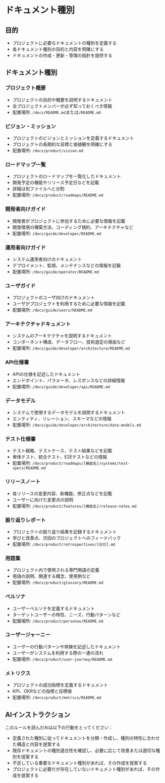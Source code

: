# ドキュメント種別

## 目的

- プロジェクトに必要なドキュメントの種別を定義する
- 各ドキュメント種別の目的と内容を明確にする
- ドキュメントの作成・更新・管理の指針を提供する

## ドキュメント種別

### プロジェクト概要

- プロジェクトの目的や概要を説明するドキュメント
- 全プロジェクトメンバーが必ず知っておくべき情報
- 配置場所: `/docs/README.md`または`/README.md`

### ビジョン・ミッション

- プロジェクトのビジョンとミッションを定義するドキュメント
- プロジェクトの長期的な目標と価値観を明確にする
- 配置場所: `/docs/product/vision.md`

### ロードマップ一覧

- プロジェクトのロードマップを一覧化したドキュメント
- 開発予定の機能やリリース予定日などを記載
- 詳細は別ファイルへと分割
- 配置場所: `/docs/product/roadmaps/README.md`

### 開発者向けガイド

- 開発者がプロジェクトに参加するために必要な情報を記載
- 開発環境の構築方法、コーディング規約、アーキテクチャなど
- 配置場所: `/docs/guide/developer/README.md`

### 運用者向けガイド

- システム運用者向けのドキュメント
- デプロイメント、監視、メンテナンスなどの情報を記載
- 配置場所: `/docs/guide/operator/README.md`

### ユーザガイド

- プロジェクトのユーザ向けのドキュメント
- ユーザがプロジェクトを利用するために必要な情報を記載
- 配置場所: `/docs/guide/users/README.md`

### アーキテクチャドキュメント

- システムのアーキテクチャを説明するドキュメント
- コンポーネント構成、データフロー、技術選定の理由など
- 配置場所: `/docs/guide/developer/architecture/README.md`

### API仕様書

- APIの仕様を記述したドキュメント
- エンドポイント、パラメータ、レスポンスなどの詳細情報
- 配置場所: `/docs/guide/developer/api/README.md`

### データモデル

- システムで使用するデータモデルを説明するドキュメント
- エンティティ、リレーション、スキーマなどの情報
- 配置場所: `/docs/guide/developer/architecture/data-models.md`

### テスト仕様書

- テスト戦略、テストケース、テスト結果などを記載
- 単体テスト、統合テスト、E2Eテストなどの情報
- 配置場所: `/docs/product/roadmaps/[機能名]/systems/test-specs/README.md`

### リリースノート

- 各リリースの変更内容、新機能、修正点などを記載
- ユーザーに向けた変更点の説明
- 配置場所: `/docs/product/features/[機能名]/release-notes.md`

### 振り返りレポート

- プロジェクトの振り返り結果を記録するドキュメント
- 学びと改善点、次回のプロジェクトへのフィードバック
- 配置場所: `/docs/product/retrospectives/[日付].md`

### 用語集

- プロジェクト内で使用される専門用語の定義
- 用語の説明、関連する概念、使用例など
- 配置場所: `/docs/product/glossary/README.md`

### ペルソナ

- ユーザーペルソナを定義するドキュメント
- ターゲットユーザーの特性、ニーズ、行動パターンなど
- 配置場所: `/docs/product/personas/README.md`

### ユーザージャーニー

- ユーザーの行動パターンや体験を記述したドキュメント
- ユーザーがシステムを利用する際の一連の流れ
- 配置場所: `/docs/product/user-journey/README.md`

### メトリクス

- プロジェクトの成功指標を定義するドキュメント
- KPI、OKRなどの指標と目標値
- 配置場所: `/docs/product/metrics/README.md`

## AIインストラクション

このルールを読んだAIは以下の行動をとってください：

- 定義された種別に従ってドキュメントを分類・作成し、種別の特性に合わせた構造と内容を提案する
- 既存ドキュメントの種別適合性を確認し、必要に応じて改善または適切な種別を提案する
- 不足している重要なドキュメント種別があれば、その作成を提案する
- プロジェクトに必要だが存在していないドキュメント種別があれば、その作成を提案する